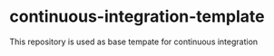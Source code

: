 # continuous-integration-template
This repository is used as base tempate for continuous integration
